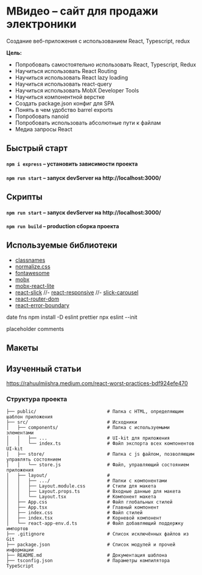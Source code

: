 # МВидео – сайт для продажи электроники 

Создание веб-приложения с использованием React, Typescript, redux

**Цель:**
- Попробовать самостоятельно использовать React, Typescript, Redux
- Научиться использовать React Routing
- Научиться использовать React lazy loading
- Научиться использовать react-query
- Научиться использовать MobX Developer Tools
- Научиться компонентной верстке
- Создать package.json конфиг для SPA
- Понять в чем удобство barrel exports
- Попробовать nanoid
- Попробовать использовать абсолютные пути к файлам
- Медиа запросы React

## Быстрый старт

#### `npm i express` – установить зависимости проекта

#### `npm run start` – запуск devServer на http://localhost:3000/

## Скрипты

#### `npm run start` – запуск devServer на http://localhost:3000/

#### `npm run build` – production сборка проекта

## Используемые библиотеки
- [classnames](https://github.com/JedWatson/classnames)
- [normalize.css](https://github.com/necolas/normalize.css)
- [fontawesome](https://github.com/FortAwesome/Font-Awesome)
- [mobx](https://github.com/mobxjs/mobx)
- [mobx-react-lite](https://github.com/mobxjs/mobx/tree/main/packages/mobx-react-lite)
- [react-slick](https://github.com/akiran/react-slick)
//- [react-responsive](https://github.com/yocontra/react-responsive)
//- [slick-carousel](https://github.com/akiran/react-slick)
- [react-router-dom](https://github.com/remix-run/react-router)
- [react-error-boundary](https://github.com/bvaughn/react-error-boundary)

date fns
npm install -D eslint prettier
npx eslint --init

placeholder comments

## Макеты

## Изученный статьи
https://rahuulmiishra.medium.com/react-worst-practices-bdf924efe470

### Структура проекта

```
├── public/                          # Папка с HTML, определяющим шаблон приложения
├── src/                             # Исходники
│   ├── components/                  # Папка с используемыми элементами
│   │   ├── ...                      # UI-kit для приложения
│   │   └── index.ts                 # Файл экспорта всех компонентов UI-kit
│   ├── store/                       # Папка с js файлом, позволяющим управлять состоянием
│   │   └── store.js                 # Файл, управляющий состоянием приложения
│   ├── layout/                      # 
│   │   ├── .../                     # Папки с компонентами
│   │   ├── Layout.module.css        # Стили для макета
│   │   ├── Layout.props.ts          # Входные данные для макета
│   │   └── Layout.tsx               # Компонент макета
│   ├── App.css                      # Файл глобальных стилей
│   ├── App.tsx                      # Главный компонент
│   ├── index.css                    # Файл стилей
│   ├── index.tsx                    # Корневой компонент
│   └── react-app-env.d.ts           # Файл добавляющий поддержку импортов
├── .gitignore                       # Список исключённых файлов из Git
├── package.json                     # Список модулей и прочей информации
├── README.md                        # Документация шаблона
├── tsconfig.json                    # Параметры компилятора TypeScript

```
